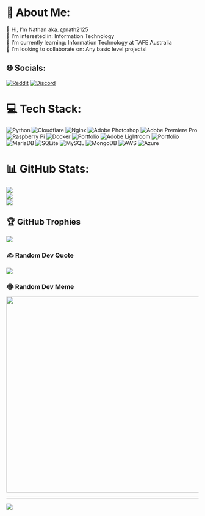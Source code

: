 # 💫 About Me:
👋 Hi, I’m Nathan aka. @nath2125<br>👀 I’m interested in: Information Technology<br>🌱 I’m currently learning: Information Technology at TAFE Australia<br>💞️ I’m looking to collaborate on: Any basic level projects!


## 🌐 Socials:
[![Reddit](https://img.shields.io/badge/Reddit-%23FF4500.svg?logo=Reddit&logoColor=white)](https://reddit.com/user/Nath2125) 
[![Discord](https://img.shields.io/badge/Discord-%237289DA.svg?logo=discord&logoColor=white)](https://discord.gg/nath2125#4901)

# 💻 Tech Stack:
![Python](https://img.shields.io/badge/python-3670A0?style=flat&logo=python&logoColor=ffdd54) ![Cloudflare](https://img.shields.io/badge/Cloudflare-F38020?style=flat&logo=Cloudflare&logoColor=white) ![Nginx](https://img.shields.io/badge/nginx-%23009639.svg?style=flat&logo=nginx&logoColor=white) ![Adobe Photoshop](https://img.shields.io/badge/adobephotoshop-%2331A8FF.svg?style=flat&logo=adobephotoshop&logoColor=white) ![Adobe Premiere Pro](https://img.shields.io/badge/Adobe%20Premiere%20Pro-9999FF.svg?style=flat&logo=Adobe%20Premiere%20Pro&logoColor=white) ![Raspberry Pi](https://img.shields.io/badge/-RaspberryPi-C51A4A?style=flat&logo=Raspberry-Pi) ![Docker](https://img.shields.io/badge/docker-%230db7ed.svg?style=flat&logo=docker&logoColor=white) ![Portfolio](https://img.shields.io/badge/Portfolio-%23000000.svg?style=flat&logo=firefox&logoColor=#FF7139) ![Adobe Lightroom](https://img.shields.io/badge/Adobe%20Lightroom-31A8FF.svg?style=flat&logo=Adobe%20Lightroom&logoColor=white) ![Portfolio](https://img.shields.io/badge/Portfolio-%23000000.svg?style=flat&logo=firefox&logoColor=#FF7139) ![MariaDB](https://img.shields.io/badge/MariaDB-003545?style=flat&logo=mariadb&logoColor=white) ![SQLite](https://img.shields.io/badge/sqlite-%2307405e.svg?style=flat&logo=sqlite&logoColor=white) ![MySQL](https://img.shields.io/badge/mysql-%2300f.svg?style=flat&logo=mysql&logoColor=white) ![MongoDB](https://img.shields.io/badge/MongoDB-%234ea94b.svg?style=flat&logo=mongodb&logoColor=white) ![AWS](https://img.shields.io/badge/AWS-%23FF9900.svg?style=flat&logo=amazon-aws&logoColor=white) ![Azure](https://img.shields.io/badge/azure-%230072C6.svg?style=flat&logo=azure-devops&logoColor=white)
# 📊 GitHub Stats:
![](https://github-readme-stats.vercel.app/api?username=Nath2125&theme=highcontrast&hide_border=false&include_all_commits=true&count_private=true)<br/>
![](https://github-readme-streak-stats.herokuapp.com/?user=Nath2125&theme=highcontrast&hide_border=false)<br/>
![](https://github-readme-stats.vercel.app/api/top-langs/?username=Nath2125&theme=highcontrast&hide_border=false&include_all_commits=true&count_private=true&layout=compact)

## 🏆 GitHub Trophies
![](https://github-profile-trophy.vercel.app/?username=Nath2125&theme=radical&no-frame=false&no-bg=false&margin-w=4)

### ✍️ Random Dev Quote
![](https://quotes-github-readme.vercel.app/api?type=horizontal&theme=radical)

### 😂 Random Dev Meme
<img src="https://random-memer.herokuapp.com/" width="512px"/>

---
[![](https://visitcount.itsvg.in/api?id=Nath2125&icon=0&color=0)](https://visitcount.itsvg.in)

